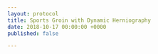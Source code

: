 ```yaml
---
layout: protocol
title: Sports Groin with Dynamic Herniography
date: 2018-10-17 00:00:00 +0000
published: false

---
```

